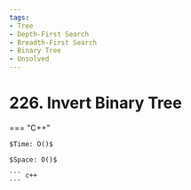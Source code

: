 ```yaml
---
tags:
- Tree
- Depth-First Search
- Breadth-First Search
- Binary Tree
- Unsolved
---
```



# 226. Invert Binary Tree

=== "C++"

    $Time: O()$

    $Space: O()$

    ``` c++
    ```